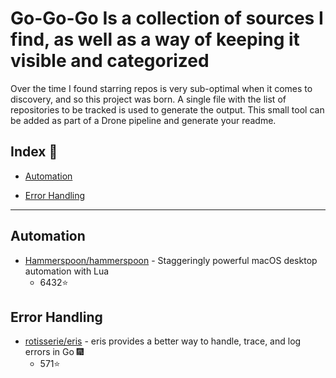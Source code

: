 # Go-Go-Go Is a collection of sources I find, as well as a way of keeping it visible and categorized

Over the time I found starring repos is very sub-optimal when it comes to discovery, and so this project was born. A single file with the list of repositories to be tracked is used to generate the output. This small tool can be added as part of a Drone pipeline and generate your readme.

## Index 🔎

- [Automation](#Automation)

- [Error Handling](#Error%20Handling)

---

## Automation

- [Hammerspoon/hammerspoon](https://github.com/Hammerspoon/hammerspoon) - Staggeringly powerful macOS desktop automation with Lua
  - 6432⭐

## Error Handling

- [rotisserie/eris](https://github.com/rotisserie/eris) - eris provides a better way to handle, trace, and log errors in Go 🎆
  - 571⭐
